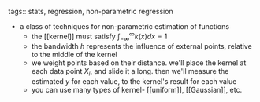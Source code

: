 tags:: stats, regression, non-parametric regression

- a class of techniques for non-parametric estimation of functions
	- the [[kernel]] must satisfy $\int^{\infty}_{-\infty} k(x)dx = 1$
	- the bandwidth $h$ represents the influence of external points, relative to the middle of the kernel
	- we weight points based on their distance. we'll place the kernel at each data point $X_i$, and slide it a long. then we'll measure the estimated $y$ for each value, to the kernel's result for each value
	- you can use many types of kernel- [[uniform]], [[Gaussian]], etc.